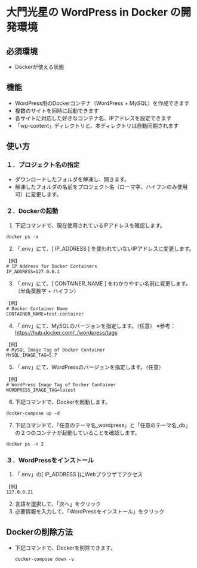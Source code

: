 # 大門光星の WordPress in Docker の開発環境

## 必須環境
- Dockerが使える状態

## 機能
- WordPress用のDockerコンテナ（WordPress + MySQL）を作成できます
- 複数のサイトを同時に起動できます
- 各サイトに対応した好きなコンテナ名、IPアドレスを設定できます
- 「wp-content」ディレクトリと、本ディレクトリは自動同期されます

## 使い方
### １．プロジェクト名の指定
- ダウンロードしたフォルダを解凍し、開きます。
- 解凍したフォルダの名前をプロジェクト名（ローマ字、ハイフンのみ使用可）に変更します。

### ２．Dockerの起動
1. 下記コマンドで、現在使用されているIPアドレスを確認します。
  ```
  docker ps -a
  ```
2. 「.env」にて、[ IP_ADDRESS ] を使われていないIPアドレスに変更します。
  ```
  【例】
  # IP Address for Docker Containers
  IP_ADDRESS=127.0.0.1
  ```
3. 「.env」にて、[ CONTAINER_NAME ] をわかりやすい名前に変更します。（半角英数字 + ハイフン）
  ```
  【例】
  # Docker Container Name
  CONTAINER_NAME=test-container
  ```
4. 「.env」にて、MySQLのバージョンを指定します。（任意）
  ※参考： https://hub.docker.com/_/wordpress/tags
  ```
  【例】
  # MySQL Image Tag of Docker Container
  MYSQL_IMAGE_TAG=5.7
  ```
5. 「.env」にて、WordPressのバージョンを指定します。（任意）
  ```
  【例】
  # WordPress Image Tag of Docker Container
  WORDPRESS_IMAGE_TAG=latest
  ```
6. 下記コマンドで、Dockerを起動します。
  ```
  docker-compose up -d
  ```
7. 下記コマンドで、「任意のテーマ名_wordpress」と「任意のテーマ名_db」の２つのコンテナが起動していることを確認します。
  ```
  docker ps -n 2
  ```

### ３．WordPressをインストール
1. 「.env」の[ IP_ADDRESS ]にWebブラウザでアクセス
  ```
  【例】
  127.0.0.21
  ```
2. 言語を選択して、「次へ」をクリック
3. 必要情報を入力して、「WordPressをインストール」をクリック

## Dockerの削除方法
- 下記コマンドで、Dockerを削除できます。
  ```
  docker-compose down -v
  ```